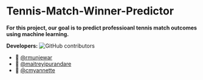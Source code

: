 # Tennis-Match-Winner-Predictor

**For this project, our goal is to predict professioanl tennis match outcomes using machine learning.**

**Developers:**
![GitHub contributors](https://github.com/rmunjewar/Tennis-Match-Winner-Predictor/)

- 🎾 [@rmunjewar](https://github.com/rmunjewar)
- 🎾 [@maitreyipurandare](https://github.com/maitreyipurandare) 
- 🎾 [@cmyannette](https://github.com/cmyannette)
